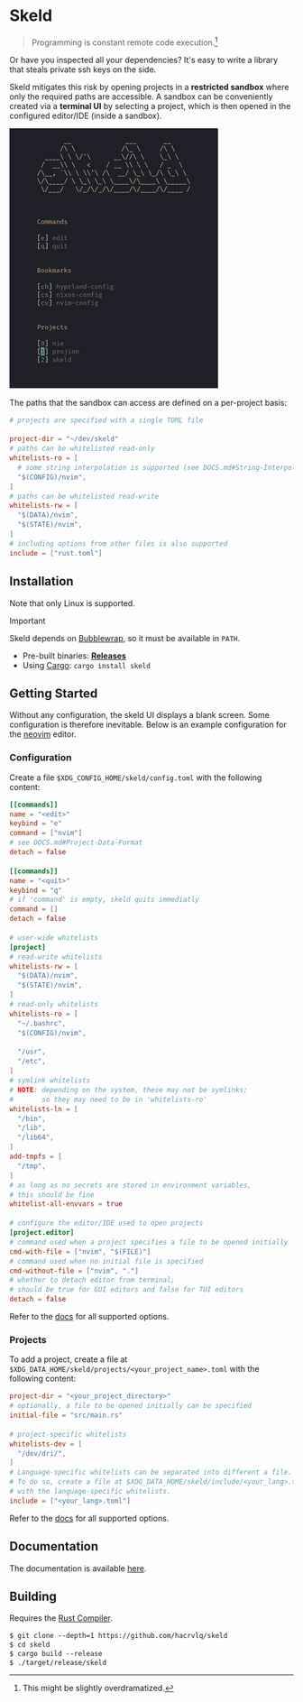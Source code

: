 # Skeld

> Programming is constant remote code execution.[^1]

Or have you inspected all your dependencies? It's easy to write a
library that steals private ssh keys on the side.

Skeld mitigates this risk by opening projects in a **restricted sandbox**
where only the required paths are accessible.
A sandbox can be conveniently created via a **terminal UI** by selecting a
project, which is then opened in the configured editor/IDE (inside a sandbox).

![screenshot of the skeld tui](screenshot.png)

The paths that the sandbox can access are defined on a per-project basis:
```toml
# projects are specified with a single TOML file

project-dir = "~/dev/skeld"
# paths can be whitelisted read-only
whitelists-ro = [
  # some string interpolation is supported (see DOCS.md#String-Interpolation)
  "$(CONFIG)/nvim",
]
# paths can be whitelisted read-write
whitelists-rw = [
  "$(DATA)/nvim",
  "$(STATE)/nvim",
]
# including options from other files is also supported
include = ["rust.toml"]
```

## Installation
Note that only Linux is supported.

> [!IMPORTANT]
> Skeld depends on [Bubblewrap](https://github.com/containers/bubblewrap), so it must be available in `PATH`.

- Pre-built binaries: **[Releases](https://github.com/hacrvlq/skeld/releases)**
- Using [Cargo](https://www.rust-lang.org/tools/install): `cargo install skeld`

## Getting Started
Without any configuration, the skeld UI displays a blank screen. Some
configuration is therefore inevitable. Below is an example configuration for
the [neovim](https://neovim.io) editor.
### Configuration
Create a file `$XDG_CONFIG_HOME/skeld/config.toml` with the following content:
```toml
[[commands]]
name = "<edit>"
keybind = "e"
command = ["nvim"]
# see DOCS.md#Project-Data-Format
detach = false

[[commands]]
name = "<quit>"
keybind = "q"
# if 'command' is empty, skeld quits immediatly
command = []
detach = false

# user-wide whitelists
[project]
# read-write whitelists
whitelists-rw = [
  "$(DATA)/nvim",
  "$(STATE)/nvim",
]
# read-only whitelists
whitelists-ro = [
  "~/.bashrc",
  "$(CONFIG)/nvim",

  "/usr",
  "/etc",
]
# symlink whitelists
# NOTE: depending on the system, these may not be symlinks;
#       so they may need to be in 'whitelists-ro'
whitelists-ln = [
  "/bin",
  "/lib",
  "/lib64",
]
add-tmpfs = [
  "/tmp",
]
# as long as no secrets are stored in environment variables,
# this should be fine
whitelist-all-envvars = true

# configure the editor/IDE used to open projects
[project.editor]
# command used when a project specifies a file to be opened initially
cmd-with-file = ["nvim", "$(FILE)"]
# command used when no initial file is specified
cmd-without-file = ["nvim", "."]
# whether to detach editor from terminal;
# should be true for GUI editors and false for TUI editors
detach = false
```
Refer to the [docs](DOCS.md#configuration) for all supported options.

### Projects
To add a project, create a file at
`$XDG_DATA_HOME/skeld/projects/<your_project_name>.toml`
with the following content:
```toml
project-dir = "<your_project_directory>"
# optionally, a file to be opened initially can be specified
initial-file = "src/main.rs"

# project-specific whitelists
whitelists-dev = [
  "/dev/dri/",
]
# Language-specific whitelists can be separated into different a file.
# To do so, create a file at $XDG_DATA_HOME/skeld/include/<your_lang>.toml
# with the language-specific whitelists.
include = ["<your_lang>.toml"]
```
Refer to the [docs](DOCS.md#projects) for all supported options.

## Documentation
The documentation is available [here](DOCS.md).

## Building
Requires the [Rust Compiler](https://www.rust-lang.org/tools/install).
```console
$ git clone --depth=1 https://github.com/hacrvlq/skeld
$ cd skeld
$ cargo build --release
$ ./target/release/skeld
```

[^1]: This might be slightly overdramatized.
